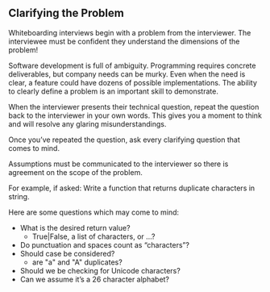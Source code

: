 ## Clarifying the Problem

Whiteboarding interviews begin with a problem from the interviewer. The interviewee must be confident they understand the dimensions of the problem!

Software development is full of ambiguity. Programming requires concrete deliverables, but company needs can be murky. Even when the need is clear, a feature could have dozens of possible implementations. The ability to clearly define a problem is an important skill to demonstrate.

When the interviewer presents their technical question, repeat the question back to the interviewer in your own words. This gives you a moment to think and will resolve any glaring misunderstandings.

Once you’ve repeated the question, ask every clarifying question that comes to mind.

Assumptions must be communicated to the interviewer so there is agreement on the scope of the problem.

For example, if asked:
Write a function that returns duplicate characters in string.

Here are some questions which may come to mind:

- What is the desired return value?
  - True|False, a list of characters, or …?
- Do punctuation and spaces count as “characters”?
- Should case be considered?
  - are "a" and "A" duplicates?
- Should we be checking for Unicode characters?
- Can we assume it’s a 26 character alphabet?
